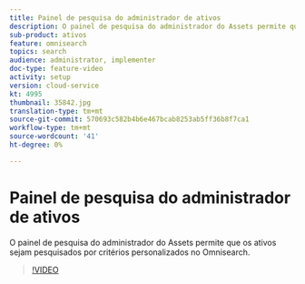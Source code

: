 ```yaml
---
title: Painel de pesquisa do administrador de ativos
description: O painel de pesquisa do administrador do Assets permite que os ativos sejam pesquisados por critérios personalizados no Omnisearch.
sub-product: ativos
feature: omnisearch
topics: search
audience: administrator, implementer
doc-type: feature-video
activity: setup
version: cloud-service
kt: 4995
thumbnail: 35842.jpg
translation-type: tm+mt
source-git-commit: 570693c582b4b6e467bcab8253ab5ff36b8f7ca1
workflow-type: tm+mt
source-wordcount: '41'
ht-degree: 0%

---
```



# Painel de pesquisa do administrador de ativos

O painel de pesquisa do administrador do Assets permite que os ativos sejam pesquisados por critérios personalizados no Omnisearch.

>[!VIDEO](https://video.tv.adobe.com/v/35842/?quality=12&learn=on&hidetitle=true)
